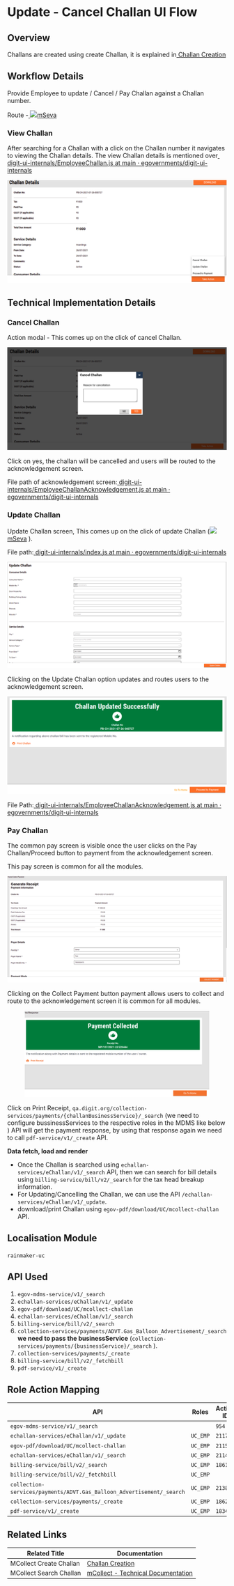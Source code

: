 # Update - Cancel Challan UI Flow

## **Overview**

Challans are created using create Challan, it is explained in[ Challan Creation](challan-creation.md)

## Workflow Details

Provide Employee to update / Cancel / Pay Challan against a Challan number.

Route -[ ![](https://cdn.jsdelivr.net/npm/@egovernments/digit-ui-css/img/browser-icon.png)mSeva](https://qa.digit.org/digit-ui/employee/mcollect/challansearch/PB-CH-2021-07-27-000732)

### **View Challan**

After searching for a Challan with a click on the Challan number it navigates to viewing the Challan details. The view Challan details is mentioned over[ <img src="https://github.com/fluidicon.png" alt="" data-size="line">digit-ui-internals/EmployeeChallan.js at main · egovernments/digit-ui-internals](https://github.com/egovernments/digit-ui-internals/blob/main/packages/modules/mCollect/src/EmployeeChallan.js)

![](<../../../../../.gitbook/assets/image (162) (1).png>)

## **Technical Implementation Details**

### **Cancel Challan**

Action modal - This comes up on the click of cancel Challan.

![](<../../../../../.gitbook/assets/image (233).png>)

Click on yes, the challan will be cancelled and users will be routed to the acknowledgement screen.

File path of acknowledgement screen:[ <img src="https://github.com/fluidicon.png" alt="" data-size="line">digit-ui-internals/EmployeeChallanAcknowledgement.js at main · egovernments/digit-ui-internals](https://github.com/egovernments/digit-ui-internals/blob/main/packages/modules/mCollect/src/pages/employee/EmployeeChallanAcknowledgement.js)

### **Update Challan**

Update Challan screen, This comes up on the click of update Challan ([![](https://cdn.jsdelivr.net/npm/@egovernments/digit-ui-css/img/browser-icon.png)mSeva](https://qa.digit.org/digit-ui/employee/mcollect/modify-challan/PB-CH-2021-07-26-000727) ).

File path:[ <img src="https://github.com/fluidicon.png" alt="" data-size="line">digit-ui-internals/index.js at main · egovernments/digit-ui-internals](https://github.com/egovernments/digit-ui-internals/blob/main/packages/modules/mCollect/src/pages/employee/EditChallan/index.js)

![](<../../../../../.gitbook/assets/image (261).png>)

Clicking on the Update Challan option updates and routes users to the acknowledgement screen.

![](<../../../../../.gitbook/assets/image (119).png>)

File Path:[ <img src="https://github.com/fluidicon.png" alt="" data-size="line">digit-ui-internals/EmployeeChallanAcknowledgement.js at main · egovernments/digit-ui-internals](https://github.com/egovernments/digit-ui-internals/blob/main/packages/modules/mCollect/src/pages/employee/EmployeeChallanAcknowledgement.js)

### **Pay Challan**

The common pay screen is visible once the user clicks on the Pay Challan/Proceed button to payment from the acknowledgement screen.

This pay screen is common for all the modules.

![](<../../../../../.gitbook/assets/image (271).png>)

Clicking on the Collect Payment button payment allows users to collect and route to the acknowledgement screen it is common for all modules.

<figure><img src="../../../../../.gitbook/assets/image (13) (1).png" alt=""><figcaption></figcaption></figure>

Click on Print Receipt, `qa.digit.org/collection-services/payments/{challanBusinessService}/_search` (we need to configure bussinessServices to the respective roles in the MDMS like below ) API will get the payment response, by using that response again we need to call `pdf-service/v1/_create` API.

**Data fetch, load and render**

* Once the Challan is searched using `echallan-services/eChallan/v1/_search` API, then we can search for bill details using `billing-service/bill/v2/_search` for the tax head breakup information.
* For Updating/Cancelling the Challan, we can use the API `/echallan-services/eChallan/v1/_update`.
* download/print Challan using `egov-pdf/download/UC/mcollect-challan` API.

## **Localisation Module**

`rainmaker-uc`

## **API Used**

1. `egov-mdms-service/v1/_search`
2. `echallan-services/eChallan/v1/_update`
3. `egov-pdf/download/UC/mcollect-challan`
4. `echallan-services/eChallan/v1/_search`
5. `billing-service/bill/v2/_search`
6. `collection-services/payments/ADVT.Gas_Balloon_Advertisement/_search` **we need to pass the businessService** (`collection-services/payments/{businessService}/_search` ).
7. `collection-services/payments/_create`
8. `billing-service/bill/v2/_fetchbill`
9. `pdf-service/v1/_create`

## **Role Action Mapping**

| API                                                                   | Roles    | Action ID |
| --------------------------------------------------------------------- | -------- | --------- |
| `egov-mdms-service/v1/_search`                                        |          | `954`     |
| `echallan-services/eChallan/v1/_update`                               | `UC_EMP` | `2117`    |
| `egov-pdf/download/UC/mcollect-challan`                               | `UC_EMP` | `2115`    |
| `echallan-services/eChallan/v1/_search`                               | `UC_EMP` | `2114`    |
| `billing-service/bill/v2/_search`                                     | `UC_EMP` | `1861`    |
| `billing-service/bill/v2/_fetchbill`                                  | `UC_EMP` |           |
| `collection-services/payments/ADVT.Gas_Balloon_Advertisement/_search` | `UC_EMP` | `2138`    |
| `collection-services/payments/_create`                                | `UC_EMP` | `1862`    |
| `pdf-service/v1/_create`                                              | `UC_EMP` | `1834`    |

## **Related Links**

| Related Title           | Documentation                                             |
| ----------------------- | --------------------------------------------------------- |
| MCollect Create Challan | [Challan Creation](challan-creation.md)                   |
| MCollect Search Challan | [mCollect - Technical Documentation](mcollect-ui-flow.md) |
